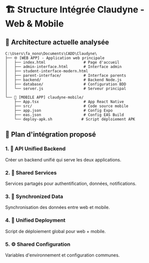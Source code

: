 # 🏗️ Structure Intégrée Claudyne - Web & Mobile

## 📁 Architecture actuelle analysée

```
C:\Users\fa_nono\Documents\CADD\Claudyne\
├── 🌐 [WEB APP] - Application web principale
│   ├── index.html                 # Page d'accueil
│   ├── admin-interface.html       # Interface admin
│   ├── student-interface-modern.html
│   ├── parent-interface/          # Interface parents
│   ├── backend/                   # Backend Node.js
│   ├── database/                  # Configuration BDD
│   └── server.js                  # Serveur principal
│
└── 📱 [MOBILE APP] claudyne-mobile/
    ├── App.tsx                    # App React Native
    ├── src/                       # Code source mobile
    ├── app.json                   # Config Expo
    ├── eas.json                   # Config EAS Build
    └── deploy-apk.sh             # Script déploiement APK
```

## 🔗 Plan d'intégration proposé

### 1. 🌟 API Unified Backend
Créer un backend unifié qui serve les deux applications.

### 2. 📡 Shared Services
Services partagés pour authentification, données, notifications.

### 3. 🔄 Synchronized Data
Synchronisation des données entre web et mobile.

### 4. 🚀 Unified Deployment
Script de déploiement global pour web + mobile.

### 5. ⚙️ Shared Configuration
Variables d'environnement et configuration communes.